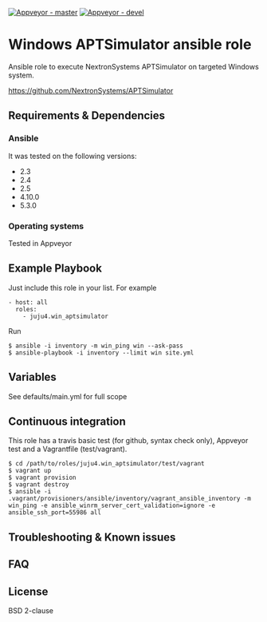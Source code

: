 [![Appveyor - master](https://ci.appveyor.com/api/projects/status/fefrr0ib22qcsaes/branch/master?svg=true)](https://ci.appveyor.com/project/juju4/ansible-win-aptsimulator/branch/master)
[![Appveyor - devel](https://ci.appveyor.com/api/projects/status/fefrr0ib22qcsaes/branch/devel?svg=true)](https://ci.appveyor.com/project/juju4/ansible-win-aptsimulator/branch/devel)

# Windows APTSimulator ansible role

Ansible role to execute NextronSystems APTSimulator on targeted Windows system.

https://github.com/NextronSystems/APTSimulator

## Requirements & Dependencies

### Ansible
It was tested on the following versions:
 * 2.3
 * 2.4
 * 2.5
 * 4.10.0
 * 5.3.0

### Operating systems

Tested in Appveyor

## Example Playbook

Just include this role in your list.
For example

```
- host: all
  roles:
    - juju4.win_aptsimulator
```

Run
```
$ ansible -i inventory -m win_ping win --ask-pass
$ ansible-playbook -i inventory --limit win site.yml
```

## Variables

See defaults/main.yml for full scope

## Continuous integration

This role has a travis basic test (for github, syntax check only), Appveyor test and a Vagrantfile (test/vagrant).

```
$ cd /path/to/roles/juju4.win_aptsimulator/test/vagrant
$ vagrant up
$ vagrant provision
$ vagrant destroy
$ ansible -i .vagrant/provisioners/ansible/inventory/vagrant_ansible_inventory -m win_ping -e ansible_winrm_server_cert_validation=ignore -e ansible_ssh_port=55986 all
```

## Troubleshooting & Known issues

## FAQ

## License

BSD 2-clause
